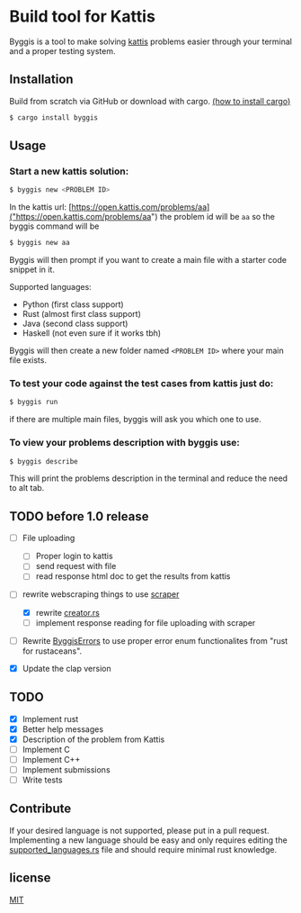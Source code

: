 # Build tool for Kattis

Byggis is a tool to make solving [kattis](https://open.kattis.com) problems easier through your terminal and a proper testing system.

## Installation
Build from scratch via GitHub or download with cargo. [(how to install cargo)](https://doc.rust-lang.org/cargo/getting-started/installation.html)
```bash
$ cargo install byggis
```

## Usage 
### Start a new kattis solution: 
```bash
$ byggis new <PROBLEM ID> 
```

In the kattis url: [https://open.kattis.com/problems/aa]("https://open.kattis.com/problems/aa") the problem id will be `aa` so the byggis command will be 
```bash
$ byggis new aa
```

Byggis will then prompt if you want to create a main file with a starter code snippet in it.

Supported languages:
* Python  (first class support)
* Rust    (almost first class support)
* Java    (second class support)
* Haskell (not even sure if it works tbh)

Byggis will then create a new folder named `<PROBLEM ID>` where your main file exists.

### To test your code against the test cases from kattis just do:
```bash
$ byggis run
```
if there are multiple main files, byggis will ask you which one to use.

### To view your problems description with byggis use:
```bash
$ byggis describe
```
This will print the problems description in the terminal and reduce the need to alt tab.

## TODO before 1.0 release
- [ ] File uploading
	- [ ] Proper login to kattis
	- [ ] send request with file
	- [ ] read response html doc to get the results from kattis
- [ ] rewrite webscraping things to use [scraper]("https://docs.rs/scraper/latest/scraper/")
	- [x] rewrite [creator.rs](src/creator.rs)
	- [ ] implement response reading for file uploading with scraper
- [ ] Rewrite [ByggisErrors](src/lib.rs) to use proper error enum functionalites from "rust for rustaceans".
- [x] Update the clap version


## TODO
- [x] Implement rust
- [x] Better help messages
- [x] Description of the problem from Kattis
- [ ] Implement C
- [ ] Implement C++
- [ ] Implement submissions
- [ ] Write tests

## Contribute
If your desired language is not supported, please put in a pull request.
Implementing a new language should be easy and only requires editing the [supported_languages.rs]("https://github.com/Epos95/byggis/blob/master/src/supported_languages.rs") file and should require minimal rust knowledge.

## license
[MIT](https://choosealicense.com/licenses/mit/)
